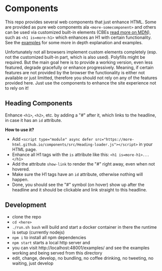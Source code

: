 # Components
This repo provides several web components that just enhance HTML.
Some are provided as pure web components ala `<more-somecomponent>`
and others can be used via customized built-in elements (CBEs [read more on MDN][cbes]), 
such as `<h1 is=more-h1>`
which enhances an H1 with certain functionality.
See the [examples] for some more in depth explanation and examples.

Unfortunately not all browsers implement
custom elements completely (esp. not the customized built-in part, which is also used).
Polyfills might be required. But the main goal here is to provide a working version, 
even less featured, degrade gracefully or enhance progressively.
Meaning, if certain features are not provided by the browser the functionality is either
not available or just limitted, therefore you should not rely on any of the features provided here.
Just use the components to enhance the site experience not to rely on it!

[examples]: https://more-html.github.io/components/examples/ 
[cbes]: https://developer.mozilla.org/en-US/docs/Web/Web_Components/Using_custom_elements

## Heading Components
Enhance `<h1>`, `<h2>`, etc. by adding a "#" after it, which links to the
headline, in case it has an `id` attribute.

**How to use it?** 
- Add `<script type="module" async defer src="https://more-html.github.io/components/src/Heading-loader.js"></script>`
  in your HTML page.
- Enhance all H1 tags with the `is` attribute like this: `<h1 is=more-h1>...</h1>`
- Add the attribute `show-link` to render the "#" right away, even when not hovered.
- Make sure the H1 tags have an `id` attribute, otherwise nothing will happen.
- Done, you should see the "#" symbol (on hover) show up after the headline and it should be clickable and link straight to this headline.

[heading-examples]: https://more-html.github.io/components/examples/heading.html 

## Development

- clone the repo 
- `cd <here>`
- `./run.sh bash` will build and start a docker container in there the runtime is setup (currently nodejs)
- `npm i`  to install all npm dependencies
- `npm start` starts a local http server and 
- you can visit http://localhost:48001/examples/ and see the examples working and being served
  from this directory
- edit, change, develop, no bundling, no coffee drinking, no tweeting, no waiting, just develop
